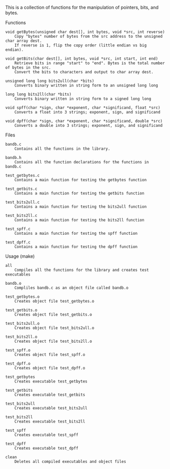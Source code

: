 This is a collection of functions for the manipulation of pointers, bits, and bytes.

Functions

    void getBytes(unsigned char dest[], int bytes, void *src, int reverse)
        Copy "bytes" number of bytes from the src address to the unsigned char array dest.
        If reverse is 1, flip the copy order (little endian vs big endian).
        
    void getBits(char dest[], int bytes, void *src, int start, int end)
        Retrieve bits in range "start" to "end". Bytes is the total number of bytes in the src.
        Convert the bits to characters and output to char array dest.
        
    unsigned long long bits2ull(char *bits)
        Converts binary written in string form to an unsigned long long
        
    long long bits2ll(char *bits)
        Converts binary written in string form to a signed long long
        
    void spff(char *sign, char *exponent, char *significand, float *src)
        Converts a float into 3 strings; exponent, sign, and significand
        
    void dpff(char *sign, char *exponent, char *significand, double *src)
        Converts a double into 3 strings; exponent, sign, and significand

Files

    bandb.c
        Contains all the functions in the library.
        
    bandb.h
        Contains all the function declarations for the functions in bandb.c
        
    test_getbytes.c
        Contains a main function for testing the getbytes function
        
    test_getbits.c
        Contains a main function for testing the getbits function
        
    test_bits2ull.c
        Contains a main function for testing the bits2ull function
        
    test_bits2ll.c
        Contains a main function for testing the bits2ll function
        
    test_spff.c
        Contains a main function for testing the spff function
        
    test_dpff.c
        Contains a main function for testing the dpff function

Usage (make)

    all
        Compiles all the functions for the library and creates test executables
        
    bandb.o
        Compliles bandb.c as an object file called bandb.o
        
    test_getbytes.o
        Creates object file test_getbytes.o
        
    test_getbits.o
        Creates object file test_getbits.o
        
    test_bits2ull.o
        Creates object file test_bits2ull.o
        
    test_bits2ll.o
        Creates object file test_bits2ll.o
        
    test_spff.o
        Creates object file test_spff.o
        
    test_dpff.o
        Creates object file test_dpff.o
        
    test_getbytes
        Creates executable test_getbytes
        
    test_getbits
        Creates executable test_getbits
        
    test_bits2ull
        Creates executable test_bits2ull
        
    test_bits2ll
        Creates executable test_bits2ll
        
    test_spff
        Creates executable test_spff
        
    test_dpff
        Creates executable test_dpff
        
    clean
        Deletes all compiled executables and object files
